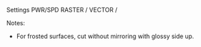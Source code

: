 Settings PWR/SPD
RASTER      /
VECTOR      /

Notes:
- For frosted surfaces, cut without mirroring with glossy side up.
